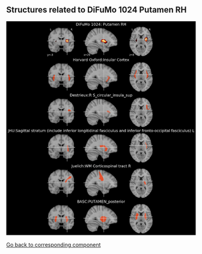 


## Structures related to DiFuMo 1024 Putamen RH

![69](69.jpg "Structures related to DiFuMo 1024 Putamen RH")

[Go back to corresponding component](https://parietal-inria.github.io/DiFuMo/1024/html/69.html)
